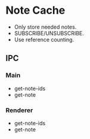 # Note Cache

- Only store needed notes.
- SUBSCRIBE/UNSUBSCRIBE.
- Use reference counting.

## IPC

### Main

- get-note-ids
- get-note

### Renderer

- get-note-ids
- get-note
